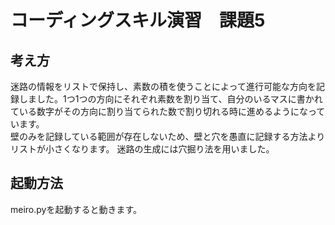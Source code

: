 # コーディングスキル演習　課題5
## 考え方
迷路の情報をリストで保持し、素数の積を使うことによって進行可能な方向を記録しました。1つ1つの方向にそれぞれ素数を割り当て、自分のいるマスに書かれている数字がその方向に割り当てられた数で割り切れる時に進めるようになっています。  
壁のみを記録している範囲が存在しないため、壁と穴を愚直に記録する方法よりリストが小さくなります。
迷路の生成には穴掘り法を用いました。
## 起動方法
meiro.pyを起動すると動きます。
